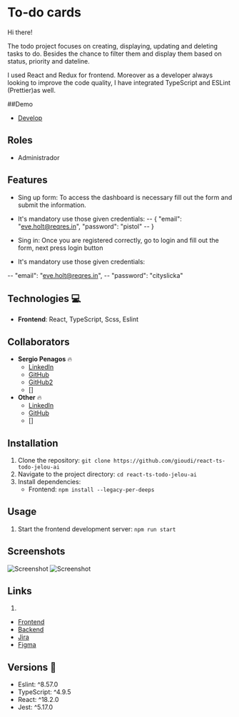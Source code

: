 # To-do cards

Hi there!

The todo  project focuses on creating, displaying, updating and deleting tasks to do. Besides the chance to filter them and display them based on status, priority and  dateline. 


I used React and Redux for frontend. Moreover as a developer always looking to improve the code quality, I have integrated TypeScript and ESLint (Prettier)as well.

##Demo

- [Develop]()


## Roles
- Administrador

## Features
- Sing up form: To access the dashboard is necessary fill out the form and submit the information.
- It's mandatory use those given credentials: 
-- {
    "email": "eve.holt@reqres.in",
    "password": "pistol"
-- }

- Sing in: Once you are registered correctly, go to login and fill out the form, next press login button
- It's mandatory use those given credentials: 

-- "email": "eve.holt@reqres.in",
-- "password": "cityslicka"


## Technologies 💻

- **Frontend**: React, TypeScript, Scss, Eslint

##  Collaborators

- **Sergio Penagos** 🔥
  - [LinkedIn](https://www.linkedin.com/in/analyst-sergio-penagos)
  - [GitHub](https://github.com/gioudi)
  - [GitHub2](https://github.com/SergioVass)
  - []
- **Other** 🔥
  - [LinkedIn](https://www.linkedin.com/in/#)
  - [GitHub](https://github.com/#)
  - []

## Installation

1. Clone the repository: `git clone https://github.com/gioudi/react-ts-todo-jelou-ai`
2. Navigate to the project directory: `cd react-ts-todo-jelou-ai`
3. Install dependencies:
   - Frontend: `npm install --legacy-per-deeps`

## Usage

1. Start the frontend development server: `npm run start`

## Screenshots

![Screenshot]()
![Screenshot]()

## Links
1. 
- [Frontend]()
- [Backend]()
- [Jira]()
- [Figma]()


## Versions 🚀

- Eslint: ^8.57.0
- TypeScript: ^4.9.5
- React: ^18.2.0
- Jest: ^5.17.0